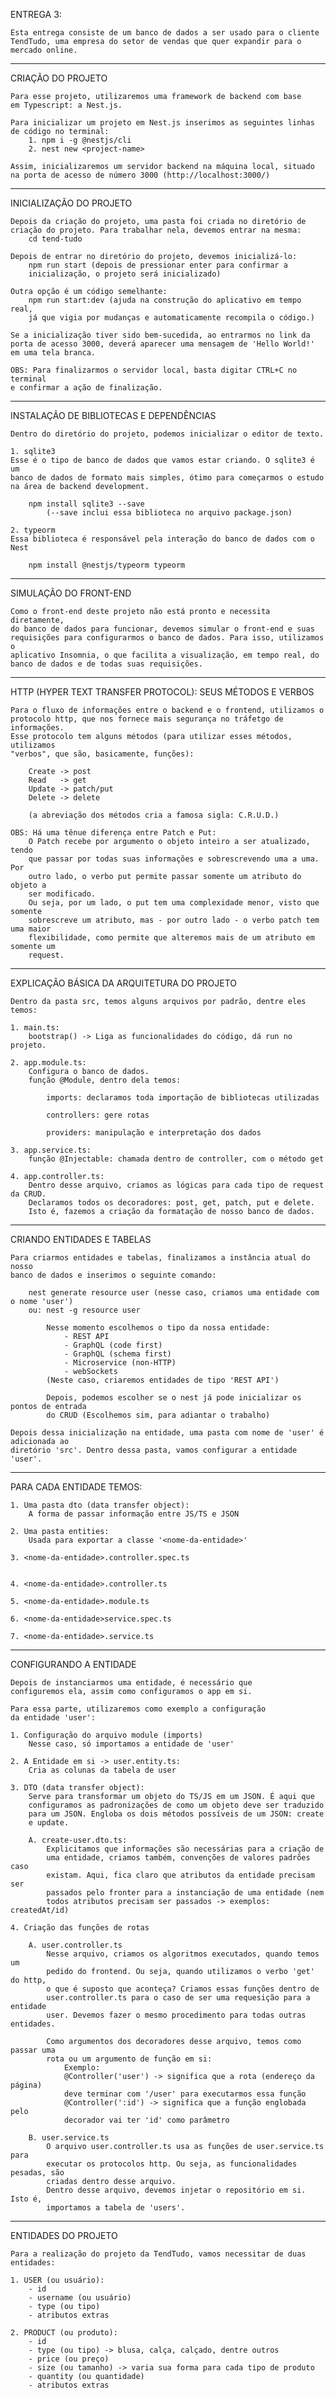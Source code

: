 ENTREGA 3:
    
    Esta entrega consiste de um banco de dados a ser usado para o cliente
    TendTudo, uma empresa do setor de vendas que quer expandir para o
    mercado online.

----------------------------------
CRIAÇÃO DO PROJETO
    
    Para esse projeto, utilizaremos uma framework de backend com base
    em Typescript: a Nest.js.

    Para inicializar um projeto em Nest.js inserimos as seguintes linhas
    de código no terminal:
        1. npm i -g @nestjs/cli
        2. nest new <project-name>

    Assim, inicializaremos um servidor backend na máquina local, situado
    na porta de acesso de número 3000 (http://localhost:3000/)

----------------------------------
INICIALIZAÇÃO DO PROJETO
    
    Depois da criação do projeto, uma pasta foi criada no diretório de
    criação do projeto. Para trabalhar nela, devemos entrar na mesma:
        cd tend-tudo
    
    Depois de entrar no diretório do projeto, devemos inicializá-lo:
        npm run start (depois de pressionar enter para confirmar a
        inicialização, o projeto será inicializado)

    Outra opção é um código semelhante:
        npm run start:dev (ajuda na construção do aplicativo em tempo real,
        já que vigia por mudanças e automaticamente recompila o código.)    
    
    Se a inicialização tiver sido bem-sucedida, ao entrarmos no link da
    porta de acesso 3000, deverá aparecer uma mensagem de 'Hello World!'
    em uma tela branca.

    OBS: Para finalizarmos o servidor local, basta digitar CTRL+C no terminal
    e confirmar a ação de finalização.

----------------------------------
INSTALAÇÃO DE BIBLIOTECAS E DEPENDÊNCIAS

    Dentro do diretório do projeto, podemos inicializar o editor de texto.

    1. sqlite3
    Esse é o tipo de banco de dados que vamos estar criando. O sqlite3 é um
    banco de dados de formato mais simples, ótimo para começarmos o estudo
    na área de backend development.

        npm install sqlite3 --save
            (--save inclui essa biblioteca no arquivo package.json)
    
    2. typeorm
    Essa biblioteca é responsável pela interação do banco de dados com o Nest

        npm install @nestjs/typeorm typeorm

----------------------------------
SIMULAÇÃO DO FRONT-END

    Como o front-end deste projeto não está pronto e necessita diretamente,
    do banco de dados para funcionar, devemos simular o front-end e suas
    requisições para configurarmos o banco de dados. Para isso, utilizamos o
    aplicativo Insomnia, o que facilita a visualização, em tempo real, do
    banco de dados e de todas suas requisições.

----------------------------------
HTTP (HYPER TEXT TRANSFER PROTOCOL): SEUS MÉTODOS E VERBOS

    Para o fluxo de informações entre o backend e o frontend, utilizamos o
    protocolo http, que nos fornece mais segurança no tráfetgo de informações.
    Esse protocolo tem alguns métodos (para utilizar esses métodos, utilizamos
    "verbos", que são, basicamente, funções):

        Create -> post
        Read   -> get
        Update -> patch/put
        Delete -> delete

        (a abreviação dos métodos cria a famosa sigla: C.R.U.D.)

    OBS: Há uma tênue diferença entre Patch e Put:
        O Patch recebe por argumento o objeto inteiro a ser atualizado, tendo
        que passar por todas suas informações e sobrescrevendo uma a uma. Por
        outro lado, o verbo put permite passar somente um atributo do objeto a
        ser modificado.
        Ou seja, por um lado, o put tem uma complexidade menor, visto que somente
        sobrescreve um atributo, mas - por outro lado - o verbo patch tem uma maior
        flexibilidade, como permite que alteremos mais de um atributo em somente um
        request.

----------------------------------
EXPLICAÇÃO BÁSICA DA ARQUITETURA DO PROJETO

    Dentro da pasta src, temos alguns arquivos por padrão, dentre eles temos:

    1. main.ts:
        bootstrap() -> Liga as funcionalidades do código, dá run no projeto.

    2. app.module.ts:
        Configura o banco de dados.
        função @Module, dentro dela temos:

            imports: declaramos toda importação de bibliotecas utilizadas

            controllers: gere rotas

            providers: manipulação e interpretação dos dados
    
    3. app.service.ts:
        função @Injectable: chamada dentro de controller, com o método get

    4. app.controller.ts:
        Dentro desse arquivo, criamos as lógicas para cada tipo de request da CRUD.
        Declaramos todos os decoradores: post, get, patch, put e delete.
        Isto é, fazemos a criação da formatação de nosso banco de dados.

----------------------------------
CRIANDO ENTIDADES E TABELAS

    Para criarmos entidades e tabelas, finalizamos a instância atual do nosso
    banco de dados e inserimos o seguinte comando:

        nest generate resource user (nesse caso, criamos uma entidade com o nome 'user')
        ou: nest -g resource user

            Nesse momento escolhemos o tipo da nossa entidade:
                - REST API
                - GraphQL (code first)
                - GraphQL (schema first)
                - Microservice (non-HTTP)
                - webSockets
            (Neste caso, criaremos entidades de tipo 'REST API')

            Depois, podemos escolher se o nest já pode inicializar os pontos de entrada
            do CRUD (Escolhemos sim, para adiantar o trabalho)

    Depois dessa inicialização na entidade, uma pasta com nome de 'user' é adicionada ao 
    diretório 'src'. Dentro dessa pasta, vamos configurar a entidade 'user'.

----------------------------------
PARA CADA ENTIDADE TEMOS:

    1. Uma pasta dto (data transfer object): 
        A forma de passar informação entre JS/TS e JSON

    2. Uma pasta entities:
        Usada para exportar a classe '<nome-da-entidade>'
    
    3. <nome-da-entidade>.controller.spec.ts

    
    4. <nome-da-entidade>.controller.ts

    5. <nome-da-entidade>.module.ts

    6. <nome-da-entidade>service.spec.ts

    7. <nome-da-entidade>.service.ts

----------------------------------
CONFIGURANDO A ENTIDADE

    Depois de instanciarmos uma entidade, é necessário que
    configuremos ela, assim como configuramos o app em si.

    Para essa parte, utilizaremos como exemplo a configuração
    da entidade 'user':

    1. Configuração do arquivo module (imports)
        Nesse caso, só importamos a entidade de 'user'
    
    2. A Entidade em si -> user.entity.ts:
        Cria as colunas da tabela de user

    3. DTO (data transfer object):
        Serve para transformar um objeto do TS/JS em um JSON. É aqui que
        configuramos as padronizações de como um objeto deve ser traduzido
        para um JSON. Engloba os dois métodos possíveis de um JSON: create
        e update.

        A. create-user.dto.ts:
            Explicitamos que informações são necessárias para a criação de
            uma entidade, criamos também, convenções de valores padrões caso
            existam. Aqui, fica claro que atributos da entidade precisam ser
            passados pelo fronter para a instanciação de uma entidade (nem
            todos atributos precisam ser passados -> exemplos: createdAt/id)

    4. Criação das funções de rotas

        A. user.controller.ts
            Nesse arquivo, criamos os algoritmos executados, quando temos um
            pedido do frontend. Ou seja, quando utilizamos o verbo 'get' do http,
            o que é suposto que aconteça? Criamos essas funções dentro de 
            user.controller.ts para o caso de ser uma requesição para a entidade
            user. Devemos fazer o mesmo procedimento para todas outras entidades.

            Como argumentos dos decoradores desse arquivo, temos como passar uma
            rota ou um argumento de função em si:
                Exemplo:
                @Controller('user') -> significa que a rota (endereço da página)
                deve terminar com '/user' para executarmos essa função
                @Controller(':id') -> significa que a função englobada pelo
                decorador vai ter 'id' como parâmetro
        
        B. user.service.ts
            O arquivo user.controller.ts usa as funções de user.service.ts para
            executar os protocolos http. Ou seja, as funcionalidades pesadas, são
            criadas dentro desse arquivo.
            Dentro desse arquivo, devemos injetar o repositório em si. Isto é, 
            importamos a tabela de 'users'.

----------------------------------
ENTIDADES DO PROJETO

    Para a realização do projeto da TendTudo, vamos necessitar de duas entidades:

    1. USER (ou usuário):
        - id
        - username (ou usuário)
        - type (ou tipo)
        - atributos extras
    
    2. PRODUCT (ou produto):
        - id
        - type (ou tipo) -> blusa, calça, calçado, dentre outros
        - price (ou preço)
        - size (ou tamanho) -> varia sua forma para cada tipo de produto
        - quantity (ou quantidade)
        - atributos extras